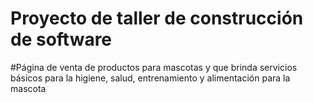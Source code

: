 # Proyecto de taller de construcción de software

#Página de venta de productos para mascotas y que
brinda servicios básicos para la higiene, salud, entrenamiento y alimentación para la mascota
